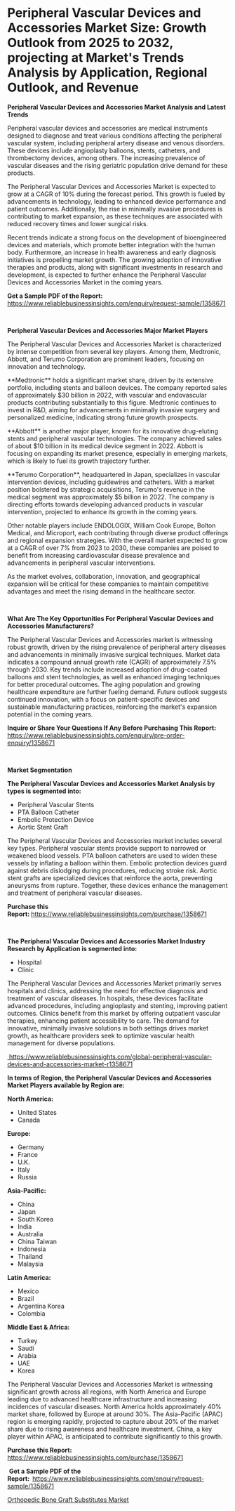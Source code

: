 <p><h1>Peripheral Vascular Devices and Accessories Market Size: Growth Outlook from 2025 to 2032, projecting at Market's Trends Analysis by Application, Regional Outlook, and Revenue</h1></p><p><strong>Peripheral Vascular Devices and Accessories Market Analysis and Latest Trends</strong></p>
<p><p>Peripheral vascular devices and accessories are medical instruments designed to diagnose and treat various conditions affecting the peripheral vascular system, including peripheral artery disease and venous disorders. These devices include angioplasty balloons, stents, catheters, and thrombectomy devices, among others. The increasing prevalence of vascular diseases and the rising geriatric population drive demand for these products.</p><p>The Peripheral Vascular Devices and Accessories Market is expected to grow at a CAGR of 10% during the forecast period. This growth is fueled by advancements in technology, leading to enhanced device performance and patient outcomes. Additionally, the rise in minimally invasive procedures is contributing to market expansion, as these techniques are associated with reduced recovery times and lower surgical risks.</p><p>Recent trends indicate a strong focus on the development of bioengineered devices and materials, which promote better integration with the human body. Furthermore, an increase in health awareness and early diagnosis initiatives is propelling market growth. The growing adoption of innovative therapies and products, along with significant investments in research and development, is expected to further enhance the Peripheral Vascular Devices and Accessories Market in the coming years.</p></p>
<p><strong>Get a Sample PDF of the Report:&nbsp;</strong> <a href="https://www.reliablebusinessinsights.com/enquiry/request-sample/1358671?utm_campaign=2279&utm_medium=2&utm_source=Github&utm_content=ia&utm_term=22032025&utm_id=peripheral-vascular-devices-and-accessories">https://www.reliablebusinessinsights.com/enquiry/request-sample/1358671</a></p>
<p>&nbsp;</p>
<p><strong>Peripheral Vascular Devices and Accessories Major Market Players</strong></p>
<p><p>The Peripheral Vascular Devices and Accessories Market is characterized by intense competition from several key players. Among them, Medtronic, Abbott, and Terumo Corporation are prominent leaders, focusing on innovation and technology.</p><p>**Medtronic** holds a significant market share, driven by its extensive portfolio, including stents and balloon devices. The company reported sales of approximately $30 billion in 2022, with vascular and endovascular products contributing substantially to this figure. Medtronic continues to invest in R&D, aiming for advancements in minimally invasive surgery and personalized medicine, indicating strong future growth prospects.</p><p>**Abbott** is another major player, known for its innovative drug-eluting stents and peripheral vascular technologies. The company achieved sales of about $10 billion in its medical device segment in 2022. Abbott is focusing on expanding its market presence, especially in emerging markets, which is likely to fuel its growth trajectory further.</p><p>**Terumo Corporation**, headquartered in Japan, specializes in vascular intervention devices, including guidewires and catheters. With a market position bolstered by strategic acquisitions, Terumo's revenue in the medical segment was approximately $5 billion in 2022. The company is directing efforts towards developing advanced products in vascular intervention, projected to enhance its growth in the coming years.</p><p>Other notable players include ENDOLOGIX, William Cook Europe, Bolton Medical, and Microport, each contributing through diverse product offerings and regional expansion strategies. With the overall market expected to grow at a CAGR of over 7% from 2023 to 2030, these companies are poised to benefit from increasing cardiovascular disease prevalence and advancements in peripheral vascular interventions. </p><p>As the market evolves, collaboration, innovation, and geographical expansion will be critical for these companies to maintain competitive advantages and meet the rising demand in the healthcare sector.</p></p>
<p>&nbsp;</p>
<p><strong>What Are The Key Opportunities For Peripheral Vascular Devices and Accessories Manufacturers?</strong></p>
<p><p>The Peripheral Vascular Devices and Accessories market is witnessing robust growth, driven by the rising prevalence of peripheral artery diseases and advancements in minimally invasive surgical techniques. Market data indicates a compound annual growth rate (CAGR) of approximately 7.5% through 2030. Key trends include increased adoption of drug-coated balloons and stent technologies, as well as enhanced imaging techniques for better procedural outcomes. The aging population and growing healthcare expenditure are further fueling demand. Future outlook suggests continued innovation, with a focus on patient-specific devices and sustainable manufacturing practices, reinforcing the market's expansion potential in the coming years.</p></p>
<p><strong>Inquire or Share Your Questions If Any Before Purchasing This Report:</strong> <a href="https://www.reliablebusinessinsights.com/enquiry/pre-order-enquiry/1358671?utm_campaign=2279&utm_medium=2&utm_source=Github&utm_content=ia&utm_term=22032025&utm_id=peripheral-vascular-devices-and-accessories">https://www.reliablebusinessinsights.com/enquiry/pre-order-enquiry/1358671</a></p>
<p>&nbsp;</p>
<p><strong>Market Segmentation</strong></p>
<p><strong>The Peripheral Vascular Devices and Accessories Market Analysis by types is segmented into:</strong></p>
<p><ul><li>Peripheral Vascular Stents</li><li>PTA Balloon Catheter</li><li>Embolic Protection Device</li><li>Aortic Stent Graft</li></ul></p>
<p><p>The Peripheral Vascular Devices and Accessories market includes several key types. Peripheral vascular stents provide support to narrowed or weakened blood vessels. PTA balloon catheters are used to widen these vessels by inflating a balloon within them. Embolic protection devices guard against debris dislodging during procedures, reducing stroke risk. Aortic stent grafts are specialized devices that reinforce the aorta, preventing aneurysms from rupture. Together, these devices enhance the management and treatment of peripheral vascular diseases.</p></p>
<p><strong>Purchase this Report:&nbsp;</strong><a href="https://www.reliablebusinessinsights.com/purchase/1358671?utm_campaign=2279&utm_medium=2&utm_source=Github&utm_content=ia&utm_term=22032025&utm_id=peripheral-vascular-devices-and-accessories">https://www.reliablebusinessinsights.com/purchase/1358671</a></p>
<p>&nbsp;</p>
<p><strong>The Peripheral Vascular Devices and Accessories Market Industry Research by Application is segmented into:</strong></p>
<p><ul><li>Hospital</li><li>Clinic</li></ul></p>
<p><p>The Peripheral Vascular Devices and Accessories Market primarily serves hospitals and clinics, addressing the need for effective diagnosis and treatment of vascular diseases. In hospitals, these devices facilitate advanced procedures, including angioplasty and stenting, improving patient outcomes. Clinics benefit from this market by offering outpatient vascular therapies, enhancing patient accessibility to care. The demand for innovative, minimally invasive solutions in both settings drives market growth, as healthcare providers seek to optimize vascular health management for diverse populations.</p></p>
<p><a href="https://www.reliablebusinessinsights.com/global-peripheral-vascular-devices-and-accessories-market-r1358671?utm_campaign=2279&utm_medium=2&utm_source=Github&utm_content=ia&utm_term=22032025&utm_id=peripheral-vascular-devices-and-accessories">&nbsp;https://www.reliablebusinessinsights.com/global-peripheral-vascular-devices-and-accessories-market-r1358671</a></p>
<p><strong>In terms of Region, the Peripheral Vascular Devices and Accessories Market Players available by Region are:</strong></p>
<p>
    <p> <strong> North America: </strong>
        <ul>
            <li>United States</li>
            <li>Canada</li>
        </ul>
        </p> 
    <p> <strong> Europe: </strong>
        <ul>
            <li>Germany</li>
            <li>France</li>
            <li>U.K.</li>
            <li>Italy</li>
            <li>Russia</li>
        </ul>
        </p> 
    <p> <strong> Asia-Pacific: </strong>
        <ul>
            <li>China</li>
            <li>Japan</li>
            <li>South Korea</li>
            <li>India</li>
            <li>Australia</li>
            <li>China Taiwan</li>
            <li>Indonesia</li>
            <li>Thailand</li>
            <li>Malaysia</li>
        </ul>
        </p> 
    <p> <strong> Latin America: </strong>
        <ul>
            <li>Mexico</li>
            <li>Brazil</li>
            <li>Argentina Korea</li>
            <li>Colombia</li>
        </ul>
        </p> 
    <p> <strong> Middle East & Africa: </strong>
        <ul>
            <li>Turkey</li>
            <li>Saudi</li>
            <li>Arabia</li>
            <li>UAE</li>
            <li>Korea</li>
        </ul>
    </p>
    </p>
<p><p>The Peripheral Vascular Devices and Accessories Market is witnessing significant growth across all regions, with North America and Europe leading due to advanced healthcare infrastructure and increasing incidences of vascular diseases. North America holds approximately 40% market share, followed by Europe at around 30%. The Asia-Pacific (APAC) region is emerging rapidly, projected to capture about 20% of the market share due to rising awareness and healthcare investment. China, a key player within APAC, is anticipated to contribute significantly to this growth.</p></p>
<p><strong>Purchase this Report: </strong><a href="https://www.reliablebusinessinsights.com/purchase/1358671?utm_campaign=2279&utm_medium=2&utm_source=Github&utm_content=ia&utm_term=22032025&utm_id=peripheral-vascular-devices-and-accessories">https://www.reliablebusinessinsights.com/purchase/1358671</a></p>
<p>&nbsp;<strong>Get a Sample PDF of the Report:&nbsp;&nbsp;</strong><a href="https://www.reliablebusinessinsights.com/enquiry/request-sample/1358671?utm_campaign=2279&utm_medium=2&utm_source=Github&utm_content=ia&utm_term=22032025&utm_id=peripheral-vascular-devices-and-accessories">https://www.reliablebusinessinsights.com/enquiry/request-sample/1358671</a></p>
<p><strong></strong></p>
<p><p><a href="https://github.com/FosterFahey91/Market-Research-Report-List-1/blob/main/orthopedic-bone-graft-substitutes-market.md?utm_campaign=2279&utm_medium=2&utm_source=Github&utm_content=ia&utm_term=22032025&utm_id=peripheral-vascular-devices-and-accessories">Orthopedic Bone Graft Substitutes Market</a></p></p>
